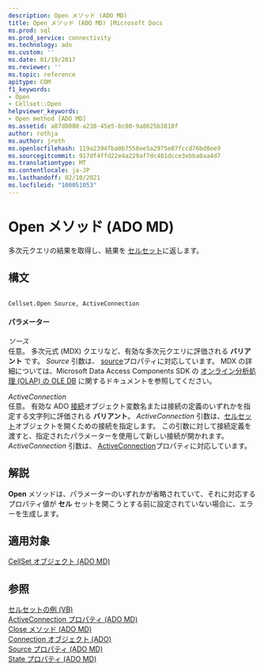 ```yaml
---
description: Open メソッド (ADO MD)
title: Open メソッド (ADO MD) |Microsoft Docs
ms.prod: sql
ms.prod_service: connectivity
ms.technology: ado
ms.custom: ''
ms.date: 01/19/2017
ms.reviewer: ''
ms.topic: reference
apitype: COM
f1_keywords:
- Open
- Cellset::Open
helpviewer_keywords:
- Open method [ADO MD]
ms.assetid: a87d8080-a238-45e5-bc80-9a8625b3810f
author: rothja
ms.author: jroth
ms.openlocfilehash: 119a2394fba0b7558ee5a2975e07fccd76bd8ee9
ms.sourcegitcommit: 917df4ffd22e4a229af7dc481dcce3ebba0aa4d7
ms.translationtype: MT
ms.contentlocale: ja-JP
ms.lasthandoff: 02/10/2021
ms.locfileid: "100051053"
---
```

# <a name="open-method-ado-md"></a>Open メソッド (ADO MD)
多次元クエリの結果を取得し、結果を [セルセット](./cellset-object-ado-md.md)に返します。  
  
## <a name="syntax"></a>構文  
  
```  
  
Cellset.Open Source, ActiveConnection  
```  
  
#### <a name="parameters"></a>パラメーター  
 *ソース*  
 任意。 多次元式 (MDX) クエリなど、有効な多次元クエリに評価される **バリアント** です。 *Source* 引数は、 [source](./source-property-ado-md.md)プロパティに対応しています。 MDX の詳細については、Microsoft Data Access Components SDK の [オンライン分析処理 (OLAP) の OLE DB](/previous-versions/windows/desktop/ms717005(v=vs.85)) に関するドキュメントを参照してください。  
  
 *ActiveConnection*  
 任意。 有効な ADO [接続](../ado-api/connection-object-ado.md)オブジェクト変数名または接続の定義のいずれかを指定する文字列に評価される **バリアント**。 *ActiveConnection* 引数は、[セルセット](./cellset-object-ado-md.md)オブジェクトを開くための接続を指定します。 この引数に対して接続定義を渡すと、指定されたパラメーターを使用して新しい接続が開かれます。 *ActiveConnection* 引数は、 [ActiveConnection](./activeconnection-property-ado-md.md)プロパティに対応しています。  
  
## <a name="remarks"></a>解説  
 **Open** メソッドは、パラメーターのいずれかが省略されていて、それに対応するプロパティ値が **セル** セットを開こうとする前に設定されていない場合に、エラーを生成します。  
  
## <a name="applies-to"></a>適用対象  
 [CellSet オブジェクト (ADO MD)](./cellset-object-ado-md.md)  
  
## <a name="see-also"></a>参照  
 [セルセットの例 (VB)](./cellset-example-vb.md)   
 [ActiveConnection プロパティ (ADO MD)](./activeconnection-property-ado-md.md)   
 [Close メソッド (ADO MD)](./close-method-ado-md.md)   
 [Connection オブジェクト (ADO)](../ado-api/connection-object-ado.md)   
 [Source プロパティ (ADO MD)](./source-property-ado-md.md)   
 [State プロパティ (ADO MD)](./state-property-ado-md.md)